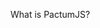 <!-- # What is PactumJS?

<v-clicks>

An open-source library for testing RESTful APIs written in JS.

</v-clicks>

<v-clicks>

- ⚡ Swift
- 🎈 Lightweight
- 🚀 Simple & Powerful
- 🔧 Extendable & Customizable
- 📚 Clear & Comprehensive Testing Style
- 🔗 Component, Contract & E2E testing of APIs

</v-clicks> -->

What is PactumJS?